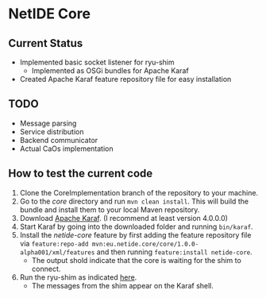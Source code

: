 # NetIDE Core

## Current Status
- Implemented basic socket listener for ryu-shim
	- Implemented as OSGi bundles for Apache Karaf
- Created Apache Karaf feature repository file for easy installation

## TODO
- Message parsing
- Service distribution
- Backend communicator 
- Actual CaOs implementation

## How to test the current code
1. Clone the CoreImplementation branch of the repository to your machine.
2. Go to the *core* directory and run `mvn clean install`. This will build the bundle and install them to your local Maven repository.
3. Download [Apache Karaf](https://karaf.apache.org/index/community/download.html). (I recommend at least version 4.0.0.0)
4. Start Karaf by going into the downloaded folder and running `bin/karaf`.
5. Install the *netide-core* feature by first adding the feature repository file via `feature:repo-add mvn:eu.netide.core/core/1.0.0-alpha001/xml/features` and then running `feature:install netide-core`.
	- The output shold indicate that the core is waiting for the shim to connect.
6. Run the ryu-shim as indicated [here](https://github.com/fp7-netide/Engine/tree/master/ryu-shim).
	- The messages from the shim appear on the Karaf shell.
